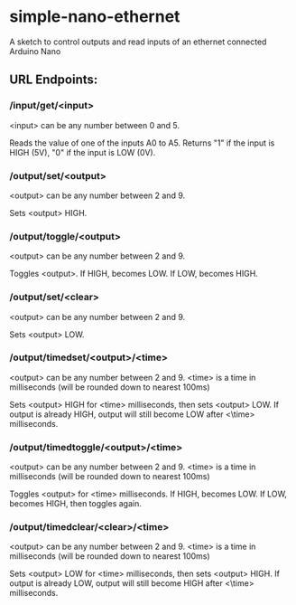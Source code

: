 # simple-nano-ethernet
A sketch to control outputs and read inputs of an ethernet connected Arduino Nano

## URL Endpoints:

### /input/get/\<input\>

\<input\> can be any number between 0 and 5.

Reads the value of one of the inputs A0 to A5. Returns "1" if the input is HIGH (5V), "0" if the input is LOW (0V).

### /output/set/\<output\>

\<output\> can be any number between 2 and 9.

Sets \<output\> HIGH.

### /output/toggle/\<output\>

\<output\> can be any number between 2 and 9.

Toggles \<output\>. If HIGH, becomes LOW. If LOW, becomes HIGH.

### /output/set/\<clear\>

\<output\> can be any number between 2 and 9.

Sets \<output\> LOW.

### /output/timedset/\<output\>/\<time\>

\<output\> can be any number between 2 and 9.
\<time\> is a time in milliseconds (will be rounded down to nearest 100ms)

Sets \<output\> HIGH for \<time\> milliseconds, then sets \<output\> LOW.
If output is already HIGH, output will still become LOW after <\time\> milliseconds.

### /output/timedtoggle/\<output\>/\<time\>

\<output\> can be any number between 2 and 9.
\<time\> is a time in milliseconds (will be rounded down to nearest 100ms)

Toggles \<output\> for \<time\> milliseconds.
If HIGH, becomes LOW. If LOW, becomes HIGH, then toggles again.

### /output/timedclear/\<clear\>/\<time\>

\<output\> can be any number between 2 and 9.
\<time\> is a time in milliseconds (will be rounded down to nearest 100ms)

Sets \<output\> LOW for \<time\> milliseconds, then sets \<output\> HIGH.
If output is already LOW, output will still become HIGH after <\time\> milliseconds.
